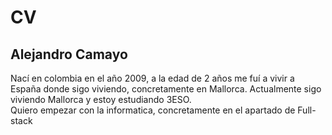 # CV 
## Alejandro Camayo
Nací en colombia en el año 2009, a la edad de 2 años me fuí a vivir a España donde sigo viviendo, concretamente en Mallorca. Actualmente sigo viviendo Mallorca y estoy estudiando 3ESO.   					
Quiero empezar con la informatica, concretamente en el apartado de Full-stack



